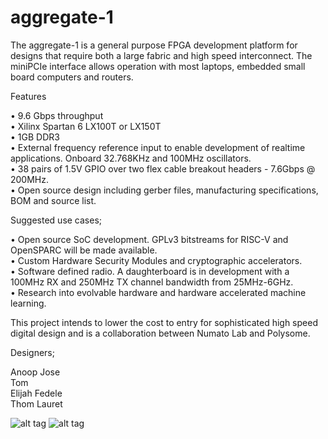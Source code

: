 # aggregate-1

The aggregate-1 is a general purpose FPGA development platform for designs that require both a large fabric and high speed interconnect. The miniPCIe interface allows operation with most laptops, embedded small board computers and routers. 

Features

• 9.6 Gbps throughput<br />
• Xilinx Spartan 6 LX100T or LX150T<br />
• 1GB DDR3<br />
• External frequency reference input to enable development of realtime applications. Onboard 32.768KHz and 100MHz oscillators.<br />
• 38 pairs of 1.5V GPIO over two flex cable breakout headers - 7.6Gbps @ 200MHz.<br />
• Open source design including gerber files, manufacturing specifications, BOM and source list.<br />

Suggested use cases;

• Open source SoC development. GPLv3 bitstreams for RISC-V and OpenSPARC will be made available.<br />
• Custom Hardware Security Modules and cryptographic accelerators.<br />
• Software defined radio. A daughterboard is in development with a 100MHz RX and 250MHz TX channel bandwidth from 25MHz-6GHz.<br />
• Research into evolvable hardware and hardware accelerated machine learning.<br />

This project intends to lower the cost to entry for sophisticated high speed digital design and is a collaboration between Numato Lab and Polysome.

Designers;

Anoop Jose<br />
Tom<br />
Elijah Fedele<br />
Thom Lauret<br />

![alt tag](https://s3-us-west-2.amazonaws.com/polysome.io/img/AG-1_1.jpg)
![alt tag](https://s3-us-west-2.amazonaws.com/polysome.io/img/AG-1_2.jpg)
